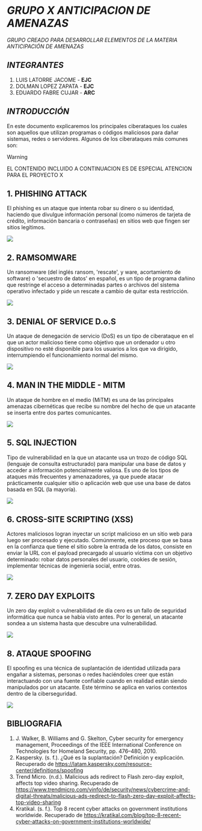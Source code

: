 # _GRUPO X ANTICIPACION DE AMENAZAS_

_GRUPO CREADO PARA DESARROLLAR ELEMENTOS DE LA MATERIA ANTICIPACIÓN DE AMENAZAS_

## _INTEGRANTES_

1. LUIS LATORRE JACOME - **EJC**
2. DOLMAN LOPEZ ZAPATA - **EJC**
3. EDUARDO FABRE CUJAR - **ARC**

## _INTRODUCCIÓN_

En este documento explicaremos los principales ciberataques los cuales son aquellos que utilizan programas o códigos maliciosos para dañar sistemas, redes o servidores. Algunos de los ciberataques más comunes son:
>[!WARNING]
>EL CONTENIDO INCLUIDO A CONTINUACION ES DE ESPECIAL ATENCION PARA EL PROYECTO X

## 1. PHISHING ATTACK

El phishing es un ataque que intenta robar su dinero o su identidad, haciendo que divulgue información personal (como números de tarjeta de crédito, información bancaria o contraseñas) en sitios web que fingen ser sitios legítimos.

![](https://easydmarc.com/blog/wp-content/webp-express/webp-images/doc-root/wp-content/uploads/2019/10/Screen-Shot-2019-10-02-at-09.51.09.png.webp)

## 2. RAMSOMWARE

Un ransomware (del inglés ransom, 'rescate', y ware, acortamiento de software) o 'secuestro de datos' en español, es un tipo de programa dañino que restringe el acceso a determinadas partes o archivos del sistema operativo infectado y pide un rescate a cambio de quitar esta restricción.

![](https://securityintelligence.com/wp-content/webp-express/webp-images/doc-root/wp-content/uploads/2018/09/si-ransomware-101-feature.png.webp)

## 3. DENIAL OF SERVICE D.o.S

Un ataque de denegación de servicio (DoS) es un tipo de ciberataque en el que un actor malicioso tiene como objetivo que un ordenador u otro dispositivo no esté disponible para los usuarios a los que va dirigido, interrumpiendo el funcionamiento normal del mismo.

![](https://www.spanning.com/blog/denial-of-service-attacks-web-based-application-security-part-7/denial-of-service-attack-example.png)

## 4. MAN IN THE MIDDLE - MITM

Un ataque de hombre en el medio (MiTM) es una de las principales amenazas cibernéticas que recibe su nombre del hecho de que un atacante se inserta entre dos partes comunicantes.

![](https://www.infobae.com/resizer/v2/HUGODIYMI5DQZBNW7HFUZJHLYY.png?auth=4e949afeb39169ecf5bebf3a77abe6c85e37bc409342365f655caf97bd4ca812&smart=true&width=992&height=606&quality=85)

## 5. SQL INJECTION

Tipo de vulnerabilidad en la que un atacante usa un trozo de código SQL (lenguaje de consulta estructurado) para manipular una base de datos y acceder a información potencialmente valiosa. Es uno de los tipos de ataques más frecuentes y amenazadores, ya que puede atacar prácticamente cualquier sitio o aplicación web que use una base de datos basada en SQL (la mayoría).

![](https://www.spanning.com/blog/sql-injection-attacks-web-based-application-security-part-4/SQL-injection-attack-example.png)

## 6. CROSS-SITE SCRIPTING (XSS)

Actores maliciosos logran inyectar un script malicioso en un sitio web para luego ser procesado y ejecutado. Comúnmente, este proceso que se basa en la confianza que tiene el sitio sobre la entrada de los datos, consiste en enviar la URL con el payload precargado al usuario víctima con un objetivo determinado: robar datos personales del usuario, cookies de sesión, implementar técnicas de ingeniería social, entre otras.

![](https://www.spanning.com/blog/cross-site-scripting-web-based-application-security-part-3/cross-site-scripting-example.png)

## 7. ZERO DAY EXPLOITS

Un zero day exploit o vulnerabilidad de día cero es un fallo de seguridad informática que nunca se había visto antes. Por lo general, un atacante sondea a un sistema hasta que descubre una vulnerabilidad.

![](https://documents.trendmicro.com/images/tex/articles/flash-zero-day-chain.jpg)

## 8. ATAQUE SPOOFING 

El spoofing es una técnica de suplantación de identidad utilizada para engañar a sistemas, personas o redes haciéndoles creer que están interactuando con una fuente confiable cuando en realidad están siendo manipulados por un atacante. Este término se aplica en varios contextos dentro de la ciberseguridad.

![](https://celltrackingapps.com/wp-content/uploads/2023/05/types-of-spoofing-1024x634.png)

##  BIBLIOGRAFIA

1. J. Walker, B. Williams and G. Skelton, Cyber security for emergency management, Proceedings of the IEEE International Conference on Technologies for Homeland Security, pp. 476–480, 2010.
2. Kaspersky. (s. f.). ¿Qué es la suplantación? Definición y explicación. Recuperado de https://latam.kaspersky.com/resource-center/definitions/spoofing
3. Trend Micro. (n.d.). Malicious ads redirect to Flash zero-day exploit, affects top video sharing. Recuperado de https://www.trendmicro.com/vinfo/de/security/news/cybercrime-and-digital-threats/malicious-ads-redirect-to-flash-zero-day-exploit-affects-top-video-sharing
4. Kratikal. (s. f.). Top 8 recent cyber attacks on government institutions worldwide. Recuperado de https://kratikal.com/blog/top-8-recent-cyber-attacks-on-government-institutions-worldwide/

